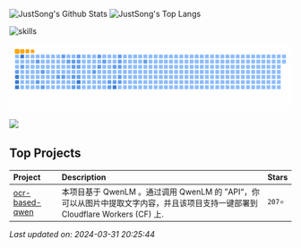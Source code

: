 <p>
  <img src="https://github-readme-stats.vercel.app/api?username=cunninger&show_icons=true&hide_border=true" alt="JustSong's Github Stats" width="58%" />
  <img src="https://github-readme-stats.vercel.app/api/top-langs/?username=cunninger&layout=compact&hide_border=true&langs_count=10" alt="JustSong's Top Langs" width="37%" /> 
</p>

![skills](https://skillicons.dev/icons?perline=14&i=bash,devto,discord,docker,git,github,githubactions,go,html,java,js,linux,md,mysql,nginx,nodejs,ps,py,pytorch,redis,sqlite,stackoverflow,twitter,ts,vercel,vscode,vue,workers)

[![](https://raw.githubusercontent.com/xiaozhou26/xiaozhou26/main/out/ocean.gif)](https://github.com/Cunninger)

[![](https://raw.githubusercontent.com/xiaozhou26/Cunninger/main/out/ocean.gif)](https://github.com/Cunninger)


## Top Projects
|Project|Description|Stars|
|:--|:--|:--|
|[ocr-based-qwen](https://github.com/Cunninger/ocr-based-qwen)|本项目基于 QwenLM 。通过调用 QwenLM 的 ”API“，你可以从图片中提取文字内容，并且该项目支持一键部署到 Cloudflare Workers (CF) 上.|`207⭐`|


*Last updated on: 2024-03-31 20:25:44*
